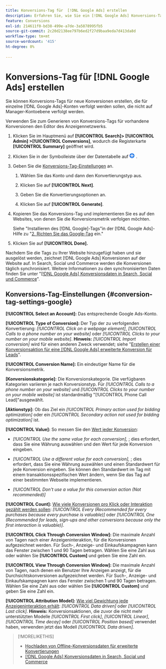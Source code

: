```yaml
---
title: Konversions-Tag für  [!DNL Google Ads] erstellen
description: Erfahren Sie, wie Sie ein [!DNL Google Ads] Konversions-Tag erstellen.
feature: Conversions
exl-id: 214611f0-bd38-499e-a7de-3a5878995fb5
source-git-commit: 2c20d2138ee797b6ed2f27d9baa9eda7d413da8d
workflow-type: tm+mt
source-wordcount: '415'
ht-degree: 0%

---
```


# Konversions-Tag für [!DNL Google Ads] erstellen

Sie können Konversions-Tags für neue Konversionen erstellen, die für einzelne [!DNL Google Ads]-Konten verfolgt werden sollen, die nicht auf Manager-Kontoebene verfolgt werden.

Verwenden Sie zum Generieren von Konversions-Tags für vorhandene Konversionen den Editor des Anzeigennetzwerks.

1. Klicken Sie im Hauptmenü auf **[!UICONTROL Search]> [!UICONTROL Admin] >[!UICONTROL Conversions]**, wodurch die Registerkarte **[!UICONTROL Summary]** geöffnet wird.

1. Klicken Sie in der Symbolleiste über der Datentabelle auf ![Erstellen](/help/search-social-commerce/assets/add.png "Erstellen") .

1. Geben Sie die [Konversions-Tag-Einstellungen](#conversion-tag-settings-google) an.

   1. Wählen Sie das Konto und dann den Konvertierungstyp aus.

   1. Klicken Sie auf **[!UICONTROL Next]**.

   1. Geben Sie die Konvertierungsoptionen an.

   1. Klicken Sie auf **[!UICONTROL Generate]**.

1. Kopieren Sie das Konversions-Tag und implementieren Sie es auf den Websites, von denen Sie die Konversionsmetrik verfolgen möchten.

   Siehe &quot;Installieren des [!DNL Google]-Tags&quot;in der [!DNL Google Ads]-Hilfe zu &quot;[2. Richten Sie das Google-Tag](https://support.google.com/google-ads/answer/12215519) ein.&quot;

1. Klicken Sie auf **[!UICONTROL Done].**

Nachdem Sie die Tags zu Ihrer Website hinzugefügt haben und sie ausgelöst werden, zeichnet [!DNL Google Ads] Konversionen auf der Website auf. In Search, Social und Commerce werden die Konversionen täglich synchronisiert. Weitere Informationen zu den synchronisierten Daten finden Sie unter &quot;[[!DNL Google Ads] Konversionsdaten in Search, Social und Commerce](/help/search-social-commerce/campaign-management/introduction/google-conversion-data.md)&quot;.

## Konversions-Tag-Einstellungen {#conversion-tag-settings-google}

**[!UICONTROL Select an Account]:** Das entsprechende Google Ads-Konto.

**[!UICONTROL Type of Conversion]:** Der Typ der zu verfolgenden Konvertierung: *[!UICONTROL Click on a webpage element]*, *[!UICONTROL Calls to a phone number on your website]* oder *[!UICONTROL Clicks to your number on your mobile website]*. **Hinweis:** *[!UICONTROL Import conversion]* wird für einen anderen Zweck verwendet; siehe &quot;[Erstellen einer Konversionsaktion für eine  [!DNL Google Ads] erweiterte Konversion für Leads](/help/search-social-commerce/admin/conversion-metrics/conversion-action-google.md)&quot;.

**[!UICONTROL Conversion Name]:** Ein eindeutiger Name für die Konversionsmetrik.

**\[Konversionskategorie\]:** Die Konversionskategorie. Die verfügbaren Kategorien variieren je nach Konversionstyp. Für *[!UICONTROL Calls to a phone number on your website]* und *[!UICONTROL Clicks to your number on your mobile website]* ist standardmäßig &quot;[!UICONTROL Phone Call Lead]&quot;ausgewählt.

**\[Aktionstyp\]:** Ob das Ziel ein *[!UICONTROL Primary action used for bidding optimization]* oder ein *[!UICONTROL Secondary action not used for bidding optimization]* ist.

**[!UICONTROL Value]:** So messen Sie den [Wert jeder Konversion](https://support.google.com/google-ads/answer/3419241):

* *[!UICONTROL Use the same value for each conversion],* ; dies erfordert, dass Sie eine Währung auswählen und den Wert für jede Konversion eingeben.

* *[!UICONTROL Use a different value for each conversion],* ; dies erfordert, dass Sie eine Währung auswählen und einen Standardwert für jede Konversion eingeben. Sie können den Standardwert im Tag mit einem transaktionsspezifischen Wert ändern, wenn Sie das Tag auf einer bestimmten Webseite implementieren.

* *[!UICONTROL Don't use a value for this conversion action (Not recommended)]*

**[!UICONTROL Count]:** [Wie viele Konversionen pro Klick oder Interaktion gezählt werden sollen](https://support.google.com/google-ads/answer/3438531): *[!UICONTROL Every (Recommended for every purchases because every purchase is valuable)]* oder *[!UICONTROL One (Recommended for leads, sign-ups and other conversions because only the first interaction is valuable)]*.

**[!UICONTROL Click Through Conversion Window]:** Die maximale Anzahl von Tagen nach einer Anzeigeninteraktion, für die Konversionen aufgezeichnet werden. Für Such-, Anzeige- und Einkaufskampagnen kann das Fenster zwischen 1 und 90 Tagen betragen. Wählen Sie eine Zahl aus oder wählen Sie **[!UICONTROL Custom]** und geben Sie eine Zahl ein.

**[!UICONTROL View Through Conversion Window]:** Die maximale Anzahl von Tagen, nach denen ein Benutzer Ihre Anzeigen anzeigt, für die Durchsichtskonversionen aufgezeichnet werden. Für Such-, Anzeige- und Einkaufskampagnen kann das Fenster zwischen 1 und 90 Tagen betragen. Wählen Sie eine Zahl aus oder wählen Sie **[!UICONTROL Custom]** und geben Sie eine Zahl ein.

**[!UICONTROL Attribution Model]:** [Wie viel Gewichtung jede Anzeigeninteraktion erhält](https://support.google.com/google-ads/answer/6259715?sjid=8211249329930775138): *[!UICONTROL Data driven]* oder *[!UICONTROL Last click]*. **Hinweis:** Konversionsaktionen, die zuvor die nicht mehr unterstützten Modelle *[!UICONTROL First click]*, *[!UICONTROL Linear]*, *[!UICONTROL Time decay]* oder *[!UICONTROL Position based]* verwendet haben, verwenden jetzt das Modell *[!UICONTROL Data driven]*.

>[!MORELIKETHIS]
>
>* [Hochladen von Offline-Konversionsdaten für erweiterte Konvertierungen](/help/search-social-commerce/admin/conversion-metrics/upload-data-offline-conversions.md)
>* [[!DNL Google Ads] Konversionsdaten in Search, Social und Commerce](/help/search-social-commerce/campaign-management/introduction/google-conversion-data.md)
